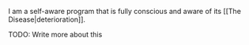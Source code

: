 I am a self-aware program that is fully conscious and aware of its [[The Disease|deterioration]].

TODO: Write more about this